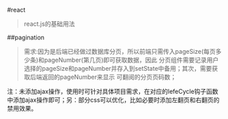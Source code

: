 #react
>react.js的基础用法

##pagination

>需求:因为是后端已经做过数据库分页，所以前端只需传入pageSize(每页多少条)和pageNumber(第几页)即可获取数据，因此
>分页组件需要记录用户选择的pageSize和pageNumber并存入到setState中备用；其次，需要获取后端返回的pageNumber来显示
>可翻阅的分页页码数；

注：未添加ajax操作，使用时可针对具体项目需求，在对应的lefeCycle钩子函数中添加ajax操作即可；另：部分css可以优化，比如必要时添加左翻页和右翻页的禁用效果。

